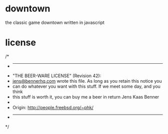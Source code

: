 downtown
========

the classic game downtown written in javascript


license
=======

/*
 *  ----------------------------------------------------------------------------
 * "THE BEER-WARE LICENSE" (Revision 42):
 * <jens@bennerhq.com> wrote this file. As long as you retain this notice you
 * can do whatever you want with this stuff. If we meet some day, and you think
 * this stuff is worth it, you can buy me a beer in return Jens Kaas Benner
 *
 * Origin: http://people.freebsd.org/~phk/
 * ----------------------------------------------------------------------------
 */
